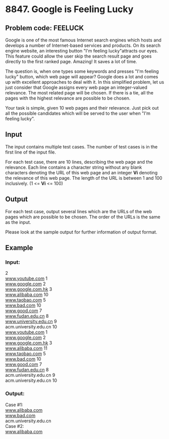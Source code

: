 8847\. Google is Feeling Lucky
==============================

## Problem code: FEELUCK

Google is one of the most famous Internet search engines which hosts and develops a number of Internet-based services and products. On its search engine website, an interesting button "I'm feeling lucky"attracts our eyes. This feature could allow the user skip the search result page and goes directly to the first ranked page. Amazing! It saves a lot of time.  

The question is, when one types some keywords and presses "I'm feeling lucky" button, which web page will appear? Google does a lot and comes up with excellent approaches to deal with it. In this simplified problem, let us just consider that Google assigns every web page an integer-valued relevance. The most related page will be chosen. If there is a tie, all the pages with the highest relevance are possible to be chosen.  

Your task is simple, given 10 web pages and their relevance. Just pick out all
the possible candidates which will be served to the user when "I'm feeling lucky".  

## Input

The input contains multiple test cases. The number of test cases is in the first line of the input file.   

For each test case, there are 10 lines, describing the web page and the relevance. Each line contains a character string without any blank characters denoting the URL of this web page and an integer **Vi** denoting the relevance of this web page. The length of the URL is between 1 and 100 inclusively. (1 &lt;= **Vi** &lt;= 100)  

## Output

For each test case, output several lines which are the URLs of the web pages which are possible to be chosen. The order of the URLs is the same as the input.  

Please look at the sample output for further information of output format.  

## Example

    
### Input:
2  
www.youtube.com 1  
www.google.com 2  
www.google.com.hk 3  
www.alibaba.com 10  
www.taobao.com 5  
www.bad.com 10  
www.good.com 7  
www.fudan.edu.cn 8  
www.university.edu.cn 9  
acm.university.edu.cn 10  
www.youtube.com 1  
www.google.com 2  
www.google.com.hk 3  
www.alibaba.com 11  
www.taobao.com 5  
www.bad.com 10  
www.good.com 7  
www.fudan.edu.cn 8  
acm.university.edu.cn 9  
acm.university.edu.cn 10  
    
### Output:
Case #1:  
www.alibaba.com  
www.bad.com  
acm.university.edu.cn  
Case #2:  
www.alibaba.com  
    
